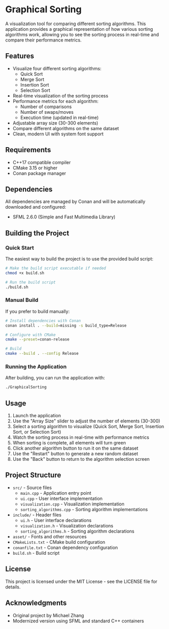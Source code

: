 # Graphical Sorting

A visualization tool for comparing different sorting algorithms. This application provides a graphical representation of how various sorting algorithms work, allowing you to see the sorting process in real-time and compare their performance metrics.

## Features

- Visualize four different sorting algorithms:
  - Quick Sort
  - Merge Sort
  - Insertion Sort
  - Selection Sort
- Real-time visualization of the sorting process
- Performance metrics for each algorithm:
  - Number of comparisons
  - Number of swaps/moves
  - Execution time (updated in real-time)
- Adjustable array size (30-300 elements)
- Compare different algorithms on the same dataset
- Clean, modern UI with system font support

## Requirements

- C++17 compatible compiler
- CMake 3.15 or higher
- Conan package manager

## Dependencies

All dependencies are managed by Conan and will be automatically downloaded and configured:

- SFML 2.6.0 (Simple and Fast Multimedia Library)

## Building the Project

### Quick Start

The easiest way to build the project is to use the provided build script:

```bash
# Make the build script executable if needed
chmod +x build.sh

# Run the build script
./build.sh
```

### Manual Build

If you prefer to build manually:

```bash
# Install dependencies with Conan
conan install . --build=missing -s build_type=Release

# Configure with CMake
cmake --preset=conan-release

# Build
cmake --build . --config Release
```

### Running the Application

After building, you can run the application with:

```bash
./GraphicalSorting
```

## Usage

1. Launch the application
2. Use the "Array Size" slider to adjust the number of elements (30-300)
3. Select a sorting algorithm to visualize (Quick Sort, Merge Sort, Insertion Sort, or Selection Sort)
4. Watch the sorting process in real-time with performance metrics
5. When sorting is complete, all elements will turn green
6. Click another algorithm button to run it on the same dataset
7. Use the "Restart" button to generate a new random dataset
8. Use the "Back" button to return to the algorithm selection screen

## Project Structure

- `src/` - Source files
  - `main.cpp` - Application entry point
  - `ui.cpp` - User interface implementation
  - `visualization.cpp` - Visualization implementation
  - `sorting_algorithms.cpp` - Sorting algorithm implementations
- `include/` - Header files
  - `ui.h` - User interface declarations
  - `visualization.h` - Visualization declarations
  - `sorting_algorithms.h` - Sorting algorithm declarations
- `asset/` - Fonts and other resources
- `CMakeLists.txt` - CMake build configuration
- `conanfile.txt` - Conan dependency configuration
- `build.sh` - Build script

## License

This project is licensed under the MIT License - see the LICENSE file for details.

## Acknowledgments

- Original project by Michael Zhang
- Modernized version using SFML and standard C++ containers